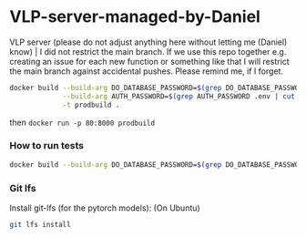 # VLP-server-managed-by-Daniel

VLP server (please do not adjust anything here without letting me (Daniel) know) | I did not restrict the main branch. If we use this repo together e.g. creating an issue for each new function or something like that I will restrict the main branch against accidental pushes. Please remind me, if I forget.

```bash
docker build --build-arg DO_DATABASE_PASSWORD=$(grep DO_DATABASE_PASSWORD .env | cut -d '=' -f2) \
             --build-arg AUTH_PASSWORD=$(grep AUTH_PASSWORD .env | cut -d '=' -f2) \
             -t prodbuild .
```

then
`docker run -p 80:8000 prodbuild`

### How to run tests

```bash
docker build --build-arg DO_DATABASE_PASSWORD=$(grep DO_DATABASE_PASSWORD .env | cut -d '=' -f2)              --build-arg AUTH_PASSWORD=$(grep AUTH_PASSWORD .env | cut -d '=' -f2) --build-arg TEST="true"            -t testbuild .
```

### Git lfs

Install git-lfs (for the pytorch models): (On Ubuntu)

```bash
git lfs install
```
